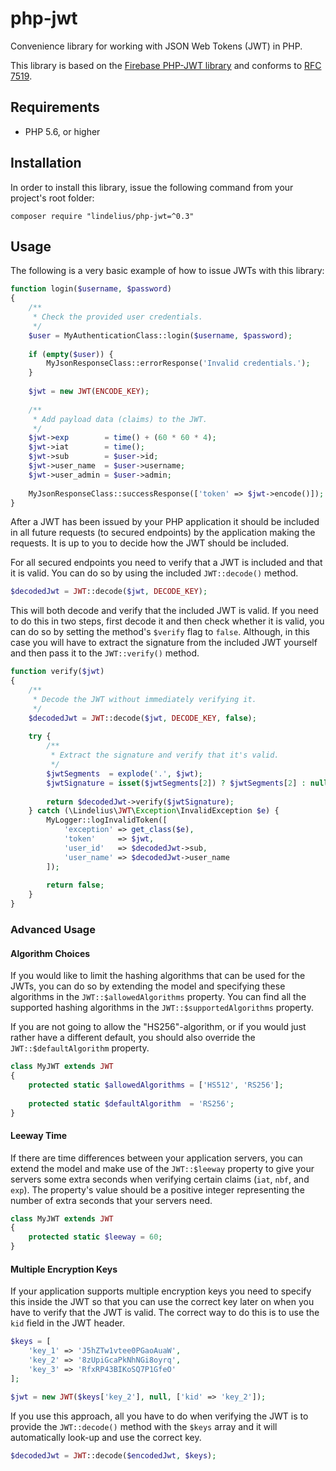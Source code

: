 # php-jwt
Convenience library for working with JSON Web Tokens (JWT) in PHP.

This library is based on the [Firebase PHP-JWT library](https://github.com/firebase/php-jwt) and conforms to [RFC 7519](https://tools.ietf.org/html/rfc7519).

## Requirements
* PHP 5.6, or higher

## Installation
In order to install this library, issue the following command from your project's root folder:

```
composer require "lindelius/php-jwt=^0.3"
```

## Usage
The following is a very basic example of how to issue JWTs with this library:

```php
function login($username, $password)
{
    /**
     * Check the provided user credentials.
     */
    $user = MyAuthenticationClass::login($username, $password);
        
    if (empty($user)) {
        MyJsonResponseClass::errorResponse('Invalid credentials.');
    }
    
    $jwt = new JWT(ENCODE_KEY);
    
    /**
     * Add payload data (claims) to the JWT.
     */
    $jwt->exp        = time() + (60 * 60 * 4);
    $jwt->iat        = time();
    $jwt->sub        = $user->id;
    $jwt->user_name  = $user->username;
    $jwt->user_admin = $user->admin;
    
    MyJsonResponseClass::successResponse(['token' => $jwt->encode()]);
}
```

After a JWT has been issued by your PHP application it should be included in all future requests (to secured endpoints) by the application making the requests. It is up to you to decide how the JWT should be included.

For all secured endpoints you need to verify that a JWT is included and that it is valid. You can do so by using the included `JWT::decode()` method.

```php
$decodedJwt = JWT::decode($jwt, DECODE_KEY);
```

This will both decode and verify that the included JWT is valid. If you need to do this in two steps, first decode it and then check whether it is valid, you can do so by setting the method's `$verify` flag to `false`. Although, in this case you will have to extract the signature from the included JWT yourself and then pass it to the `JWT::verify()` method.

```php
function verify($jwt)
{
    /**
     * Decode the JWT without immediately verifying it.
     */
    $decodedJwt = JWT::decode($jwt, DECODE_KEY, false);
    
    try {
        /**
         * Extract the signature and verify that it's valid.
         */
        $jwtSegments  = explode('.', $jwt);
        $jwtSignature = isset($jwtSegments[2]) ? $jwtSegments[2] : null;
        
        return $decodedJwt->verify($jwtSignature);
    } catch (\Lindelius\JWT\Exception\InvalidException $e) {
        MyLogger::logInvalidToken([
            'exception' => get_class($e),
            'token'     => $jwt,
            'user_id'   => $decodedJwt->sub,
            'user_name' => $decodedJwt->user_name
        ]);
        
        return false;
    }
}
```

### Advanced Usage

#### Algorithm Choices
If you would like to limit the hashing algorithms that can be used for the JWTs, you can do so by extending the model and specifying these algorithms in the `JWT::$allowedAlgorithms` property. You can find all the supported hashing algorithms in the `JWT::$supportedAlgorithms` property.

If you are not going to allow the "HS256"-algorithm, or if you would just rather have a different default, you should also override the `JWT::$defaultAlgorithm` property.

```php
class MyJWT extends JWT
{
    protected static $allowedAlgorithms = ['HS512', 'RS256'];
    
    protected static $defaultAlgorithm  = 'RS256';
}
```

#### Leeway Time
If there are time differences between your application servers, you can extend the model and make use of the `JWT::$leeway` property to give your servers some extra seconds when verifying certain claims (`iat`, `nbf`, and `exp`). The property's value should be a positive integer representing the number of extra seconds that your servers need.

```php
class MyJWT extends JWT    
{
    protected static $leeway = 60;
}
```

#### Multiple Encryption Keys
If your application supports multiple encryption keys you need to specify this inside the JWT so that you can use the correct key later on when you have to verify that the JWT is valid. The correct way to do this is to use the `kid` field in the JWT header.

```php
$keys = [
    'key_1' => 'J5hZTw1vtee0PGaoAuaW',
    'key_2' => '8zUpiGcaPkNhNGi8oyrq',
    'key_3' => 'RfxRP43BIKoSQ7P1GfeO'
];

$jwt = new JWT($keys['key_2'], null, ['kid' => 'key_2']);
```

If you use this approach, all you have to do when verifying the JWT is to provide the `JWT::decode()` method with the `$keys` array and it will automatically look-up and use the correct key.

```php
$decodedJwt = JWT::decode($encodedJwt, $keys);
```
